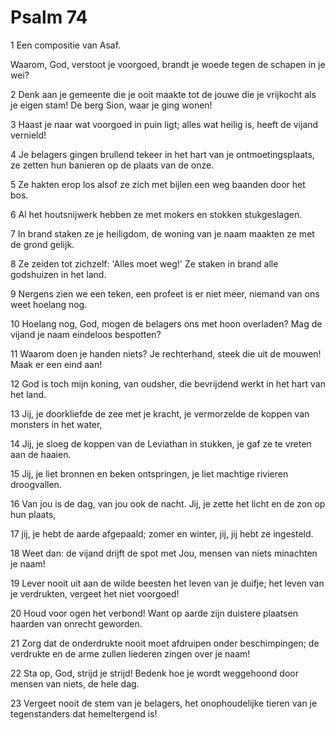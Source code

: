 # Psalm 74

1 Een compositie van Asaf.

Waarom, God, 
verstoot je voorgoed, 
brandt je woede 
tegen de schapen in je wei?

2 Denk aan je gemeente 
die je ooit maakte tot de jouwe 
die je vrijkocht als je eigen stam! 
De berg Sion, waar je ging wonen!

3 Haast je naar wat voorgoed in puin ligt; 
alles wat heilig is, heeft de vijand vernield!

4 Je belagers gingen brullend tekeer 
in het hart van je ontmoetingsplaats, 
ze zetten hun banieren op de plaats van de onze.

5 Ze hakten erop los 
alsof ze zich met bijlen een weg baanden door het bos.

6 Al het houtsnijwerk hebben ze 
met mokers en stokken stukgeslagen.

7 In brand staken ze je heiligdom, 
de woning van je naam 
maakten ze met de grond gelijk.

8 Ze zeiden tot zichzelf: 
'Alles moet weg!' 
Ze staken in brand 
alle godshuizen in het land.

9 Nergens zien we een teken, 
een profeet is er niet meer, 
niemand van ons weet hoelang nog.

10 Hoelang nog, God, 
mogen de belagers ons met hoon overladen? 
Mag de vijand je naam eindeloos bespotten?

11 Waarom doen je handen niets? 
Je rechterhand, steek die uit de mouwen! 
Maak er een eind aan!

12 God is toch mijn koning, van oudsher, 
die bevrijdend werkt in het hart van het land.

13 Jij, je doorkliefde de zee met je kracht, je vermorzelde de koppen van monsters in het water,

14 Jij, je sloeg de koppen van de Leviathan in stukken, 
je gaf ze te vreten aan de haaien.

15 Jij, je liet bronnen en beken ontspringen, 
je liet machtige rivieren droogvallen.

16 Van jou is de dag, van jou ook de nacht.
Jij, je zette het licht en de zon op hun plaats,

17 jij, je hebt de aarde afgepaald; 
zomer en winter, 
jij, jij hebt ze ingesteld.

18 Weet dan: de vijand drijft de spot met Jou, 
mensen van niets minachten je naam!

19 Lever nooit uit aan de wilde beesten 
het leven van je duifje; 
het leven van je verdrukten, 
vergeet het niet voorgoed!

20 Houd voor ogen het verbond! 
Want op aarde zijn duistere plaatsen 
haarden van onrecht geworden.

21 Zorg dat de onderdrukte 
nooit moet afdruipen onder beschimpingen; 
de verdrukte en de arme 
zullen liederen zingen over je naam!

22 Sta op, God, strijd je strijd! 
Bedenk hoe je wordt weggehoond door mensen van niets, de hele dag.

23 Vergeet nooit de stem van je belagers, 
het onophoudelijke tieren van je tegenstanders
dat hemeltergend is!